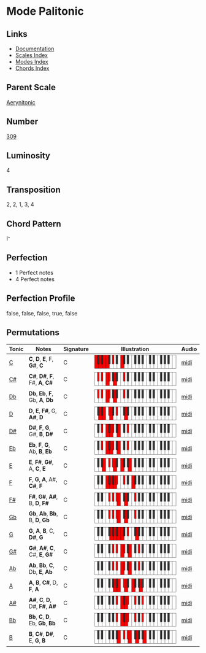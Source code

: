 # Mode Palitonic

## Links

- [Documentation](README.md)
- [Scales Index](Scales.md)
- [Modes Index](Modes.md)
- [Chords Index](Chords.md)

## Parent Scale

[Aerynitonic](ScaleAerynitonic.md)

## Number

[309](https://ianring.com/musictheory/scales/309)

## Luminosity

4

## Transposition

2, 2, 1, 3, 4

## Chord Pattern

I⁺

## Perfection

- 1 Perfect notes
- 4 Perfect notes

## Perfection Profile

false, false, false, true, false

## Permutations

| Tonic | Notes | Signature | Illustration | Audio |
|-------|-------|-----------|--------------|-------|
| [C](ModeCNaturalPalitonic.md) | **C**, **D**, **E**, F, **G#**, **C** | C | ![CNaturalPalitonic](ModeCNaturalPalitonic.png) | [midi](https://github.com/edipermadi/music/blob/main/docs/ModeCNaturalPalitonic.mid?raw=true) |
| [C#](ModeCSharpPalitonic.md) | **C#**, **D#**, **F**, F#, **A**, **C#** | C | ![CSharpPalitonic](ModeCSharpPalitonic.png) | [midi](https://github.com/edipermadi/music/blob/main/docs/ModeCSharpPalitonic.mid?raw=true) |
| [Db](ModeDFlatPalitonic.md) | **Db**, **Eb**, **F**, Gb, **A**, **Db** | C | ![DFlatPalitonic](ModeDFlatPalitonic.png) | [midi](https://github.com/edipermadi/music/blob/main/docs/ModeDFlatPalitonic.mid?raw=true) |
| [D](ModeDNaturalPalitonic.md) | **D**, **E**, **F#**, G, **A#**, **D** | C | ![DNaturalPalitonic](ModeDNaturalPalitonic.png) | [midi](https://github.com/edipermadi/music/blob/main/docs/ModeDNaturalPalitonic.mid?raw=true) |
| [D#](ModeDSharpPalitonic.md) | **D#**, **F**, **G**, G#, **B**, **D#** | C | ![DSharpPalitonic](ModeDSharpPalitonic.png) | [midi](https://github.com/edipermadi/music/blob/main/docs/ModeDSharpPalitonic.mid?raw=true) |
| [Eb](ModeEFlatPalitonic.md) | **Eb**, **F**, **G**, Ab, **B**, **Eb** | C | ![EFlatPalitonic](ModeEFlatPalitonic.png) | [midi](https://github.com/edipermadi/music/blob/main/docs/ModeEFlatPalitonic.mid?raw=true) |
| [E](ModeENaturalPalitonic.md) | **E**, **F#**, **G#**, A, **C**, **E** | C | ![ENaturalPalitonic](ModeENaturalPalitonic.png) | [midi](https://github.com/edipermadi/music/blob/main/docs/ModeENaturalPalitonic.mid?raw=true) |
| [F](ModeFNaturalPalitonic.md) | **F**, **G**, **A**, A#, **C#**, **F** | C | ![FNaturalPalitonic](ModeFNaturalPalitonic.png) | [midi](https://github.com/edipermadi/music/blob/main/docs/ModeFNaturalPalitonic.mid?raw=true) |
| [F#](ModeFSharpPalitonic.md) | **F#**, **G#**, **A#**, B, **D**, **F#** | C | ![FSharpPalitonic](ModeFSharpPalitonic.png) | [midi](https://github.com/edipermadi/music/blob/main/docs/ModeFSharpPalitonic.mid?raw=true) |
| [Gb](ModeGFlatPalitonic.md) | **Gb**, **Ab**, **Bb**, B, **D**, **Gb** | C | ![GFlatPalitonic](ModeGFlatPalitonic.png) | [midi](https://github.com/edipermadi/music/blob/main/docs/ModeGFlatPalitonic.mid?raw=true) |
| [G](ModeGNaturalPalitonic.md) | **G**, **A**, **B**, C, **D#**, **G** | C | ![GNaturalPalitonic](ModeGNaturalPalitonic.png) | [midi](https://github.com/edipermadi/music/blob/main/docs/ModeGNaturalPalitonic.mid?raw=true) |
| [G#](ModeGSharpPalitonic.md) | **G#**, **A#**, **C**, C#, **E**, **G#** | C | ![GSharpPalitonic](ModeGSharpPalitonic.png) | [midi](https://github.com/edipermadi/music/blob/main/docs/ModeGSharpPalitonic.mid?raw=true) |
| [Ab](ModeAFlatPalitonic.md) | **Ab**, **Bb**, **C**, Db, **E**, **Ab** | C | ![AFlatPalitonic](ModeAFlatPalitonic.png) | [midi](https://github.com/edipermadi/music/blob/main/docs/ModeAFlatPalitonic.mid?raw=true) |
| [A](ModeANaturalPalitonic.md) | **A**, **B**, **C#**, D, **F**, **A** | C | ![ANaturalPalitonic](ModeANaturalPalitonic.png) | [midi](https://github.com/edipermadi/music/blob/main/docs/ModeANaturalPalitonic.mid?raw=true) |
| [A#](ModeASharpPalitonic.md) | **A#**, **C**, **D**, D#, **F#**, **A#** | C | ![ASharpPalitonic](ModeASharpPalitonic.png) | [midi](https://github.com/edipermadi/music/blob/main/docs/ModeASharpPalitonic.mid?raw=true) |
| [Bb](ModeBFlatPalitonic.md) | **Bb**, **C**, **D**, Eb, **Gb**, **Bb** | C | ![BFlatPalitonic](ModeBFlatPalitonic.png) | [midi](https://github.com/edipermadi/music/blob/main/docs/ModeBFlatPalitonic.mid?raw=true) |
| [B](ModeBNaturalPalitonic.md) | **B**, **C#**, **D#**, E, **G**, **B** | C | ![BNaturalPalitonic](ModeBNaturalPalitonic.png) | [midi](https://github.com/edipermadi/music/blob/main/docs/ModeBNaturalPalitonic.mid?raw=true) |
